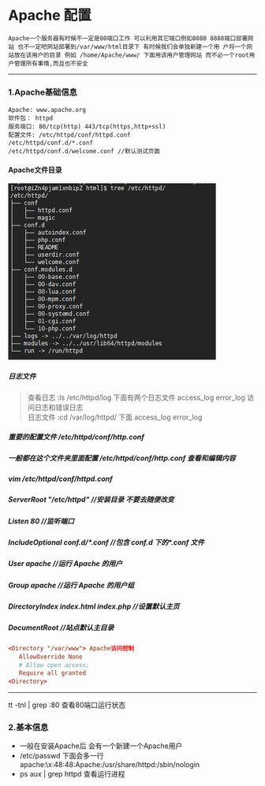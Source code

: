 Apache 配置
====
`Apache一个服务器有时候不一定是80端口工作 可以利用其它端口例如8080 8888端口部署网站 也不一定吧网站部署到/var/www/html目录下 有时候我们会单独新建一个用
户将一个网站放在该用户的目录 例如 /home/Apache/www/ 下面用该用户管理网站 而不必一个root用户管理所有事情,而且也不安全`

----
### 1.Apache基础信息
```shell
Apache: www.apache.org 
软件包： httpd 
服务端口: 80/tcp(http) 443/tcp(https,http+ssl) 
配置文件: /etc/httpd/conf/httpd.conf 
/etc/httpd/conf.d/*.conf 
/etc/httpd/conf.d/welcome.conf //默认测试页面
```
#### Apache文件目录
![Apache文件目录](/Image/ApacheDirectionary.png)
##### 日志文件
> 查看日志  :ls /etc/httpd/log  下面有两个日志文件 access_log error_log 访问日志和错误日志  
> 日志文件  :cd /var/log/httpd/ 下面 access_log error_log
##### 重要的配置文件 /etc/httpd/conf/http.conf
##### 一般都在这个文件夹里面配置 /etc/httpd/conf/http.conf 查看和编辑内容
#####  vim /etc/httpd/conf/httpd.conf
##### ServerRoot "/etc/httpd" //安装目录  不要去随便改变
##### Listen 80 //监听端口 
##### IncludeOptional conf.d/\*.conf //包含 conf.d 下的*.conf 文件 
##### User apache //运行 Apache 的用户 
##### Group apache //运行 Apache 的用户组 
##### DirectoryIndex index.html index.php //设置默认主页 
##### DocumentRoot //站点默认主目录
```conf
<Directory "/var/www"> Apache访问控制
   AllowOverride None
   # Allow open access;
   Require all granted
<Directory>
```   
----
tt -tnl | grep :80 查看80端口运行状态
### 2.基本信息
* 一般在安装Apache后 会有一个新建一个Apache用户 
* /etc/passwd 下面会多一行 apache:\x:48:48:Apache:/usr/share/httpd:/sbin/nologin
* ps aux | grep httpd 查看运行进程

